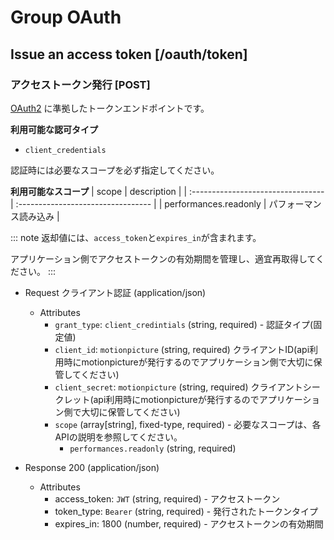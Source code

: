 # Group OAuth

## Issue an access token [/oauth/token]

### アクセストークン発行 [POST]
[OAuth2](https://tools.ietf.org/html/rfc6749) に準拠したトークンエンドポイントです。

**利用可能な認可タイプ**

+ `client_credentials`

認証時には必要なスコープを必ず指定してください。

**利用可能なスコープ**
| scope                              | description                        |
| :--------------------------------- | :--------------------------------- |
| performances.readonly              | パフォーマンス読み込み               |

::: note
返却値には、`access_token`と`expires_in`が含まれます。

アプリケーション側でアクセストークンの有効期間を管理し、適宜再取得してください。
:::

+ Request クライアント認証 (application/json)
    + Attributes
        + `grant_type`: `client_credintials` (string, required) - 認証タイプ(固定値)
        + `client_id`: `motionpicture` (string, required)
            クライアントID(api利用時にmotionpictureが発行するのでアプリケーション側で大切に保管してください)
        + `client_secret`: `motionpicture` (string, required)
            クライアントシークレット(api利用時にmotionpictureが発行するのでアプリケーション側で大切に保管してください)
        + `scope` (array[string], fixed-type, required) - 必要なスコープは、各APIの説明を参照してください。
            + `performances.readonly` (string, required)

+ Response 200 (application/json)
    + Attributes
        + access_token: `JWT` (string, required) - アクセストークン
        + token_type: `Bearer` (string, required) - 発行されたトークンタイプ
        + expires_in: 1800 (number, required) - アクセストークンの有効期間

<!-- include(../response/400.md) -->
